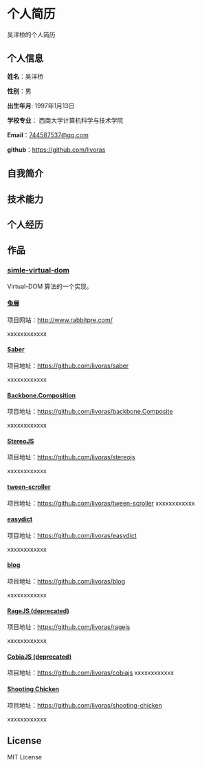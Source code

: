 个人简历
======================
吴洋桥的个人简历

## 个人信息

**姓名**：吴洋桥

**性别**：男  

**出生年月**: 1997年1月13日

**学校专业**： 西南大学计算机科学与技术学院

**Email**：744587537@qq.com

**github**：https://github.com/livoras


## 自我简介



## 技术能力



## 个人经历


## 作品

### [simle-virtual-dom](https://github.com/livoras/simple-virtual-dom)
Virtual-DOM 算法的一个实现。

#### [兔展](http://www.rabbitpre.com/)
项目网站：http://www.rabbitpre.com/

xxxxxxxxxxxx

#### [Saber](https://github.com/livoras/saber)
项目地址：https://github.com/livoras/saber

xxxxxxxxxxxx
#### [Backbone.Composition](https://github.com/livoras/backbone.Composite)
项目地址：https://github.com/livoras/backbone.Composite

xxxxxxxxxxxx
#### [StereoJS](https://github.com/livoras/stereojs)
项目地址：https://github.com/livoras/stereojs

xxxxxxxxxxxx
#### [tween-scroller](https://github.com/livoras/tween-scroller)
项目地址：https://github.com/livoras/tween-scroller
xxxxxxxxxxxx
#### [easydict](https://github.com/livoras/easydict)
项目地址：https://github.com/livoras/easydict

xxxxxxxxxxxx

#### [blog](https://github.com/livoras/blog)
项目地址：https://github.com/livoras/blog

xxxxxxxxxxxx

#### [RageJS (deprecated)](https://github.com/livoras/ragejs)
项目地址：https://github.com/livoras/ragejs

xxxxxxxxxxxx
#### [CobiaJS (deprecated)](https://github.com/livoras/cobiajs)
项目地址：https://github.com/livoras/cobiajs
xxxxxxxxxxxx
#### [Shooting Chicken](https://github.com/livoras/shooting-chicken)
项目地址：https://github.com/livoras/shooting-chicken

xxxxxxxxxxxx

## License
MIT License
